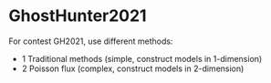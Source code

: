 # GhostHunter2021

For contest GH2021, use different methods:  
  + 1  Traditional methods (simple, construct models in 1-dimension)
  + 2  Poisson flux (complex, construct models in 2-dimension)
